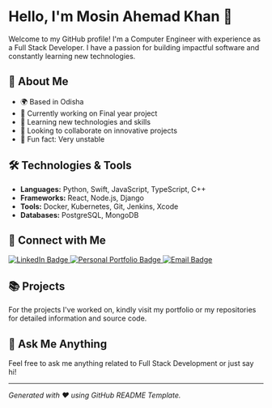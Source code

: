 # Hello, I'm Mosin Ahemad Khan 👋

Welcome to my GitHub profile! I'm a Computer Engineer with experience as a Full Stack Developer. I have a passion for building impactful software and constantly learning new technologies.

## 🚀 About Me

- 🌍 Based in Odisha
- 🔭 Currently working on Final year project
- 🌱 Learning new technologies and skills
- 👯 Looking to collaborate on innovative projects
- 🤔 Fun fact: Very unstable 

<!--## 🔥 GitHub Stats

![Mosin Ahemad Khan's GitHub stats](https://github-readme-stats.vercel.app/api?username=mosin-81&show_icons=true&hide_title=false&count_private=true&include_all_commits=true&hide=prs&hide_border=true&bg_color=0d1117&text_color=ffffff&icon_color=ff6f61)

![Top Languages](https://github-readme-stats.vercel.app/api/top-langs/?username=mosin-81&hide=html&layout=compact&hide_border=true&bg_color=0d1117&text_color=ffffff&icon_color=ff6f61)

## 🔥 GitHub Streak

<a href="https://git.io/streak-stats">
    <img src="https://github-readme-streak-stats.herokuapp.com?user=mosin-81&theme=dark&hide_border=true" alt="GitHub Streak" />
</a>-->

## 🛠️ Technologies & Tools

- **Languages:** Python, Swift, JavaScript, TypeScript, C++
- **Frameworks:** React, Node.js, Django
- **Tools:** Docker, Kubernetes, Git, Jenkins, Xcode
- **Databases:** PostgreSQL, MongoDB

## 🔗 Connect with Me

<a href="https://www.linkedin.com/in/mosinkhan786" target="_blank">
    <img src="https://img.shields.io/badge/LinkedIn-blue?style=for-the-badge&logo=linkedin&logoColor=white" alt="LinkedIn Badge"/>
</a>
<a href="https://new-portfolio-red-one.vercel.app/" target="_blank">
    <img src="https://img.shields.io/badge/Portfolio-blue?style=for-the-badge&logo=vercel&logoColor=white" alt="Personal Portfolio Badge"/>
</a>
<a href="mailto:khanmosinahemad@gmail.com">
    <img src="https://img.shields.io/badge/Email-red?style=for-the-badge&logo=gmail&logoColor=white" alt="Email Badge"/> 
</a>

## 📚 Projects

For the projects I've worked on, kindly visit my portfolio or my repositories for detailed information and source code.

## 💬 Ask Me Anything

Feel free to ask me anything related to Full Stack Development or just say hi!

---

*Generated with ❤️ using GitHub README Template.*
